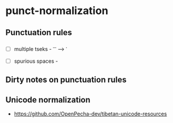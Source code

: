 # punct-normalization

## Punctuation rules

- [ ] multiple tseks - ་་་ --> ་
- [ ] spurious spaces -  

## Dirty notes on punctuation rules




## Unicode normalization
- https://github.com/OpenPecha-dev/tibetan-unicode-resources

